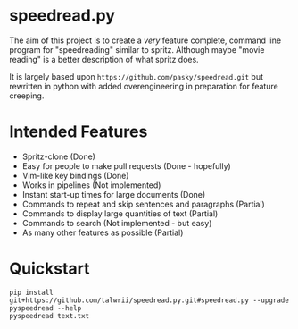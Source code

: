 # speedread.py

The aim of this project is to create a *very* feature complete, command line
program for "speedreading" similar to spritz. Although maybe "movie reading"
is a better description of what spritz does.

It is largely based upon `https://github.com/pasky/speedread.git`
but rewritten in python with added overengineering
in preparation for feature creeping.

# Intended Features

* Spritz-clone (Done)
* Easy for people to make pull requests (Done - hopefully)
* Vim-like key bindings (Done)
* Works in pipelines (Not implemented)
* Instant start-up times for large documents (Done)
* Commands to repeat and skip sentences and paragraphs (Partial)
* Commands to display large quantities of text (Partial)
* Commands to search (Not implemented - but easy)
* As many other features as possible (Partial)

# Quickstart

    pip install git+https://github.com/talwrii/speedread.py.git#speedread.py --upgrade
    pyspeedread --help
    pyspeedread text.txt
